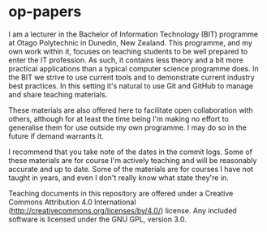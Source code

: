 
op-papers
=========

I am a lecturer in the Bachelor of Information Technology (BIT) programme at 
Otago Polytechnic in Dunedin, New Zealand. This programme, and my own work 
within it, focuses on teaching students to be well prepared to enter the
IT profession. As such, it contains less theory and a bit more practical 
applications than a typical computer science programme does. In the BIT we 
strive to use current tools and to demonstrate current industry best practices.
In this setting it's natural to use Git and GitHub to manage and share teaching
materials.

These materials are also offered here to facilitate open collaboration with
others, although for at least the time being I'm making no effort to 
generalise them for use outside my own programme. I may do so in the future if
demand warrants it.

I recommend that you take note of the dates in the commit logs. Some of these
materials are for course I'm actively teaching and will be reasonably accurate
and up to date. Some of the materials are for courses I have not taught in years,
and even I don't really know what state they're in.

Teaching documents in this repository are offered under a Creative Commons
Attribution 4.0 International (http://creativecommons.org/licenses/by/4.0/) 
license.  Any included software is licensed under the GNU GPL, version 3.0.
